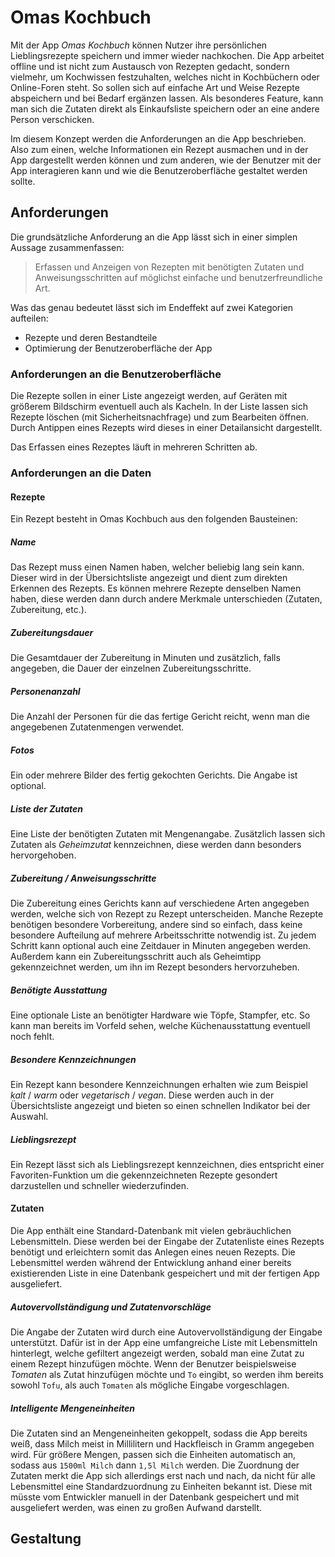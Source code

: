 # Omas Kochbuch

Mit der App *Omas Kochbuch* können Nutzer ihre persönlichen Lieblingsrezepte speichern und immer wieder nachkochen. Die App arbeitet offline und ist nicht zum Austausch von Rezepten gedacht, sondern vielmehr, um Kochwissen festzuhalten, welches nicht in Kochbüchern oder Online-Foren steht. So sollen sich auf einfache Art und Weise Rezepte abspeichern und bei Bedarf ergänzen lassen. Als besonderes Feature, kann man sich die Zutaten direkt als Einkaufsliste speichern oder an eine andere Person verschicken.

Im diesem Konzept werden die Anforderungen an die App beschrieben. Also zum einen, welche Informationen ein Rezept ausmachen und in der App dargestellt werden können und zum anderen, wie der Benutzer mit der App interagieren kann und wie die Benutzeroberfläche gestaltet werden sollte.

## Anforderungen

Die grundsätzliche Anforderung an die App lässt sich in einer simplen Aussage zusammenfassen:

> Erfassen und Anzeigen von Rezepten mit benötigten Zutaten und Anweisungsschritten auf möglichst einfache und benutzerfreundliche Art.

Was das genau bedeutet lässt sich im Endeffekt auf zwei Kategorien aufteilen:

- Rezepte und deren Bestandteile
- Optimierung der Benutzeroberfläche der App

### Anforderungen an die Benutzeroberfläche
Die Rezepte sollen in einer Liste angezeigt werden, auf Geräten mit größerem Bildschirm eventuell auch als Kacheln. In der Liste lassen sich Rezepte löschen (mit Sicherheitsnachfrage) und zum Bearbeiten öffnen. Durch Antippen eines Rezepts wird dieses in einer Detailansicht dargestellt.

Das Erfassen eines Rezeptes läuft in mehreren Schritten ab.

### Anforderungen an die Daten

#### Rezepte
Ein Rezept besteht in Omas Kochbuch aus den folgenden Bausteinen:

##### Name
Das Rezept muss einen Namen haben, welcher beliebig lang sein kann. Dieser wird in der Übersichtsliste angezeigt und dient zum direkten Erkennen des Rezepts. Es können mehrere Rezepte denselben Namen haben, diese werden dann durch andere Merkmale unterschieden (Zutaten, Zubereitung, etc.).

##### Zubereitungsdauer
Die Gesamtdauer der Zubereitung in Minuten und zusätzlich, falls angegeben, die Dauer der einzelnen Zubereitungsschritte.

##### Personenanzahl
Die Anzahl der Personen für die das fertige Gericht reicht, wenn man die angegebenen Zutatenmengen verwendet.

##### Fotos
Ein oder mehrere Bilder des fertig gekochten Gerichts. Die Angabe ist optional.

##### Liste der Zutaten
Eine Liste der benötigten Zutaten mit Mengenangabe. Zusätzlich lassen sich Zutaten als *Geheimzutat* kennzeichnen, diese werden dann besonders hervorgehoben.

##### Zubereitung / Anweisungsschritte
Die Zubereitung eines Gerichts kann auf verschiedene Arten angegeben werden, welche sich von Rezept zu Rezept unterscheiden. Manche Rezepte benötigen besondere Vorbereitung, andere sind so einfach, dass keine besondere Aufteilung auf mehrere Arbeitsschritte notwendig ist. Zu jedem Schritt kann optional auch eine Zeitdauer in Minuten angegeben werden. Außerdem kann ein Zubereitungsschritt auch als Geheimtipp gekennzeichnet werden, um ihn im Rezept besonders hervorzuheben.

##### Benötigte Ausstattung
Eine optionale Liste an benötigter Hardware wie Töpfe, Stampfer, etc. So kann man bereits im Vorfeld sehen, welche Küchenausstattung eventuell noch fehlt.

##### Besondere Kennzeichnungen
Ein Rezept kann besondere Kennzeichnungen erhalten wie zum Beispiel *kalt* / *warm* oder *vegetarisch* / *vegan*. Diese werden auch in der Übersichtsliste angezeigt und bieten so einen schnellen Indikator bei der Auswahl.

##### Lieblingsrezept
Ein Rezept lässt sich als Lieblingsrezept kennzeichnen, dies entspricht einer Favoriten-Funktion um die gekennzeichneten Rezepte gesondert darzustellen und schneller wiederzufinden.

#### Zutaten
Die App enthält eine Standard-Datenbank mit vielen gebräuchlichen Lebensmitteln. Diese werden bei der Eingabe der Zutatenliste eines Rezepts benötigt und erleichtern somit das Anlegen eines neuen Rezepts. Die Lebensmittel werden während der Entwicklung anhand einer bereits existierenden Liste in eine Datenbank gespeichert und mit der fertigen App ausgeliefert.

##### Autovervollständigung und Zutatenvorschläge
Die Angabe der Zutaten wird durch eine Autovervollständigung der Eingabe unterstützt. Dafür ist in der App eine umfangreiche Liste mit Lebensmitteln hinterlegt, welche gefiltert angezeigt werden, sobald man eine Zutat zu einem Rezept hinzufügen möchte. Wenn der Benutzer beispielsweise *Tomaten* als Zutat hinzufügen möchte und `To` eingibt, so werden ihm bereits sowohl `Tofu`, als auch `Tomaten` als mögliche Eingabe vorgeschlagen.

##### Intelligente Mengeneinheiten
Die Zutaten sind an Mengeneinheiten gekoppelt, sodass die App bereits weiß, dass Milch meist in Millilitern und Hackfleisch in Gramm angegeben wird. Für größere Mengen, passen sich die Einheiten automatisch an, sodass aus `1500ml Milch` dann `1,5l Milch` werden. Die Zuordnung der Zutaten merkt die App sich allerdings erst nach und nach, da nicht für alle Lebensmittel eine Standardzuordnung zu Einheiten bekannt ist. Diese mit müsste vom Entwickler manuell in der Datenbank gespeichert und mit ausgeliefert werden, was einen zu großen Aufwand darstellt.

## Gestaltung
